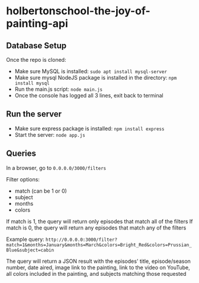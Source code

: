 # holbertonschool-the-joy-of-painting-api

## Database Setup
Once the repo is cloned:

- Make sure MySQL is installed: `sudo apt install mysql-server`
- Make sure mysql NodeJS package is installed in the directory: `npm install mysql`
- Run the main.js script: `node main.js`
- Once the console has logged all 3 lines, exit back to terminal

## Run the server

- Make sure express package is installed: `npm install express`
- Start the server: `node app.js`

## Queries

In a browser, go to `0.0.0.0/3000/filters`

Filter options:
   * match (can be 1 or 0)
   * subject
   * months
   * colors

If match is 1, the query will return only episodes that match all of the filters
If match is 0, the query will return any episodes that match any of the filters

Example query: `http://0.0.0.0:3000/filter?match=1&months=January&months=March&colors=Bright_Red&colors=Prussian_Blue&subject=cabin`

The query will return a JSON result with the episodes' title, episode/season number, date aired, image link to the painting, link to the video on YouTube, all colors included in the painting, and subjects matching those requested